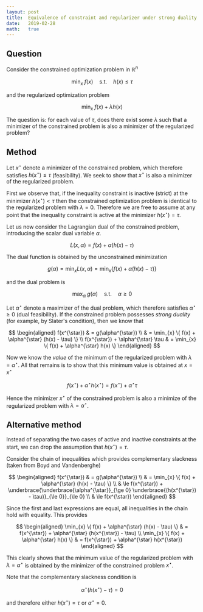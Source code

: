 ```yaml
---
layout: post
title:  Equivalence of constraint and regularizer under strong duality
date:   2019-02-28
math:   true
---
```


## Question

Consider the constrained optimization problem in $\mathbb{R}^{n}$

$$ \min_{x} \; f(x) \quad \text{s.t.} \quad h(x) \le \tau $$

and the regularized optimization problem

$$ \min_{x} \; f(x) + \lambda h(x) $$

The question is: for each value of $\tau$, does there exist some $\lambda$ such that a minimizer of the constrained problem is also a minimizer of the regularized problem?

## Method

Let $x^{\star}$ denote a minimizer of the constrained problem, which therefore satisfies $h(x^{\star}) \le \tau$ (feasibility).
We seek to show that $x^{\star}$ is also a minimizer of the regularized problem.

First we observe that, if the inequality constraint is inactive (strict) at the minimizer $h(x^{\star}) < \tau$ then the constrained optimization problem is identical to the regularized problem with $\lambda = 0$.
Therefore we are free to assume at any point that the inequality constraint is active at the minimizer $h(x^{\star}) = \tau$.

Let us now consider the Lagrangian dual of the constrained problem, introducing the scalar dual variable $\alpha$.

$$ L(x, \alpha) = f(x) + \alpha (h(x) - \tau) $$

The dual function is obtained by the unconstrained minimization

$$ g(\alpha) = \min_{x} L(x, \alpha) = \min_{x} \{ f(x) + \alpha (h(x) - \tau) \} $$

and the dual problem is

$$ \max_{\alpha} \; g(\alpha) \quad \text{s.t.} \quad \alpha \ge 0 $$

Let $\alpha^{\star}$ denote a maximizer of the dual problem, which therefore satisfies $\alpha^{\star} \ge 0$ (dual feasibility).
If the constrained problem possesses _strong duality_ (for example, by Slater's condition), then we know that

$$ \begin{aligned}
f(x^{\star}) & = g(\alpha^{\star}) \\
& = \min_{x} \{ f(x) + \alpha^{\star} (h(x) - \tau) \} \\
f(x^{\star}) + \alpha^{\star} \tau & = \min_{x} \{ f(x) + \alpha^{\star} h(x) \}
\end{aligned} $$

Now we know the _value_ of the minimum of the regularized problem with $\lambda = \alpha^{\star}$.
All that remains is to show that this minimum value is obtained at $x = x^{\star}$

$$ f(x^{\star}) + \alpha^{\star} h(x^{\star}) = f(x^{\star}) + \alpha^{\star} \tau $$

Hence the minimizer $x^{\star}$ of the constrained problem is also a minimize of the regularized problem with $\lambda = \alpha^{\star}$.

## Alternative method

Instead of separating the two cases of active and inactive constraints at the start, we can drop the assumption that $h(x^{\star}) = \tau$.

Consider the chain of inequalities which provides complementary slackness (taken from Boyd and Vandenberghe)

$$ \begin{aligned}
f(x^{\star}) & = g(\alpha^{\star}) \\
& = \min_{x} \{ f(x) + \alpha^{\star} (h(x) - \tau) \} \\
& \le f(x^{\star}) + \underbrace{\underbrace{\alpha^{\star}}_{\ge 0} \underbrace{(h(x^{\star}) - \tau)}_{\le 0}}_{\le 0} \\
& \le f(x^{\star})
\end{aligned} $$

Since the first and last expressions are equal, all inequalities in the chain hold with equality.
This provides

$$ \begin{aligned}
\min_{x} \{ f(x) + \alpha^{\star} (h(x) - \tau) \} & = f(x^{\star}) + \alpha^{\star} (h(x^{\star}) - \tau) \\
\min_{x} \{ f(x) + \alpha^{\star} h(x) \} & = f(x^{\star}) + \alpha^{\star} h(x^{\star})
\end{aligned} $$

This clearly shows that the minimum value of the regularized problem with $\lambda = \alpha^{\star}$ is obtained by the minimizer of the constrained problem $x^{\star}$.

Note that the complementary slackness condition is

$$ \alpha^{\star} (h(x^{\star}) - \tau) = 0 $$

and therefore either $h(x^{\star}) = \tau$ or $\alpha^{\star} = 0$.
